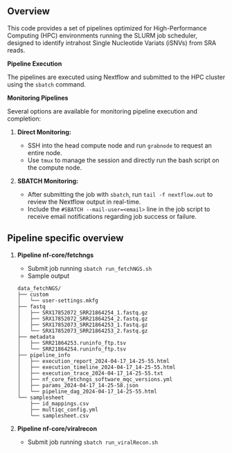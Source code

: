 ## Overview

This code provides a set of pipelines optimized for High-Performance Computing (HPC) environments running the SLURM job scheduler, designed to identify intrahost Single Nucleotide Variats (iSNVs) from SRA reads. 

**Pipeline Execution**

The pipelines are executed using Nextflow and submitted to the HPC cluster using the `sbatch` command.

**Monitoring Pipelines**

Several options are available for monitoring pipeline execution and completion:

1.  **Direct Monitoring:**
    *   SSH into the head compute node and run `grabnode` to request an entire node.
    *   Use `tmux` to manage the session and directly run the bash script on the compute node.

2.  **SBATCH Monitoring:**
    *   After submitting the job with `sbatch`, run `tail -f nextflow.out` to review the Nextflow output in real-time.
    *   Include the `#SBATCH --mail-user=<email>` line in the job script to receive email notifications regarding job success or failure. 

## Pipeline specific overview

1. **Pipeline nf-core/fetchngs**
    * Submit job running `sbatch run_fetchNGS.sh`
    * Sample output
    ```
    data_fetchNGS/
    ├── custom
    │   └── user-settings.mkfg
    ├── fastq
    │   ├── SRX17852072_SRR21864254_1.fastq.gz
    │   ├── SRX17852072_SRR21864254_2.fastq.gz
    │   ├── SRX17852073_SRR21864253_1.fastq.gz
    │   └── SRX17852073_SRR21864253_2.fastq.gz
    ├── metadata
    │   ├── SRR21864253.runinfo_ftp.tsv
    │   └── SRR21864254.runinfo_ftp.tsv
    ├── pipeline_info
    │   ├── execution_report_2024-04-17_14-25-55.html
    │   ├── execution_timeline_2024-04-17_14-25-55.html
    │   ├── execution_trace_2024-04-17_14-25-55.txt
    │   ├── nf_core_fetchngs_software_mqc_versions.yml
    │   ├── params_2024-04-17_14-25-58.json
    │   └── pipeline_dag_2024-04-17_14-25-55.html
    └── samplesheet
        ├── id_mappings.csv
        ├── multiqc_config.yml
        └── samplesheet.csv
    ```

2. **Pipeline nf-core/viralrecon** 
    * Submit job running `sbatch run_viralRecon.sh`
